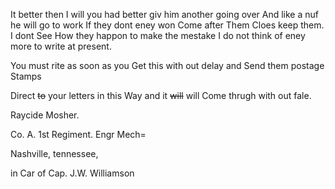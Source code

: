 It better then I will you had better giv him another going over  And like a nuf he will go to work  If they dont eney won Come after Them Cloes keep them. I dont See How they happon to make the mestake  I do not think of eney more to write at present.

You must rite as soon as you Get this with out delay and Send them postage Stamps

Direct ~~to~~ your letters in this Way and it ~~will~~ will Come thrugh with out fale. 

Raycide Mosher. 

Co. A. 1st Regiment. Engr Mech= 

Nashville, tennessee, 

in Car of Cap. J.W. Williamson